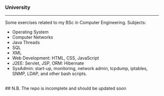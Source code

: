 <h3>University</h3>
<hr> 
Some exercises related to my BSc in Computer Engineering.  
Subjects: 
<ul> 
   <li> Operating System </li>
   <li> Computer Networks </li>
   <li> Java Threads </li> 
   <li> SQL </li> 
   <li> XML </li>
   <li> Web Development: HTML, CSS, JavaScript </li>
   <li> J2EE: Servlet, JSP, ORM: Hibernate </li> 
   <li> SysAdmin: start-up, monitoring, network admin, tcpdump, iptables, SNMP, LDAP, and other bash scripts. </li> 
</ul> 
<br> 
## N.B. The repo is incomplete and should be updated soon 
